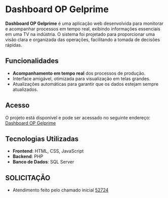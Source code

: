 # Dashboard OP Gelprime

**Dashboard OP Gelprime** é uma aplicação web desenvolvida para monitorar e acompanhar processos em tempo real, exibindo informações essenciais em uma TV na indústria. O sistema foi projetado para proporcionar uma visão clara e organizada das operações, facilitando a tomada de decisões rápidas.

## Funcionalidades

- **Acompanhamento em tempo real** dos processos de produção.
- Interface amigável, otimizada para visualização em telas grandes.
- Atualizações automáticas para garantir que os dados estejam sempre atualizados.

## Acesso

O projeto está disponível e pode ser acessado no seguinte endereço:
[Dashboard OP Gelprime](http://192.168.12.8/dashboard-op/)

## Tecnologias Utilizadas

- **Frontend**: HTML, CSS, JavaScript
- **Backend**: PHP
- **Banco de Dados**: SQL Server

## SOLICITAÇÃO

- Atendimento feito pelo chamado inicial [52724](http://192.168.5.8/glpi/front/ticket.form.php?id=52724)
